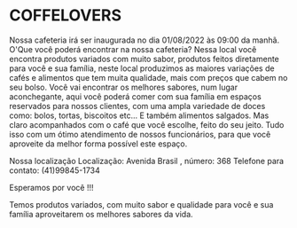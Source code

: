 # COFFELOVERS
Nossa cafeteria irá ser inaugurada no dia 01/08/2022 às 09:00 da manhã.
O'Que você poderá encontrar na nossa cafeteria?
Nessa local você encontra produtos variados com muito sabor, produtos feitos diretamente
para você e sua família, neste local produzimos as maiores variações de cafés e alimentos
que tem muita qualidade, mais com preços que cabem no seu bolso.
Você vai encontrar os melhores sabores, num lugar aconchegante, aqui você poderá
comer com sua família em espaços reservados para nossos clientes, com uma ampla
variedade de doces como: bolos, tortas, biscoitos etc... E também alimentos salgados. Mas
claro acompanhados com o café que você escolhe, feito do seu jeito. Tudo isso com um
ótimo atendimento de nossos funcionários, para que você aproveite da melhor forma
possível este espaço.

Nossa localização
Localização: Avenida Brasil , número: 368
Telefone para contato: (41)99845-1734

Esperamos por você !!!

Temos produtos variados, com muito sabor e qualidade para você e sua família
aproveitarem os melhores sabores da vida.
